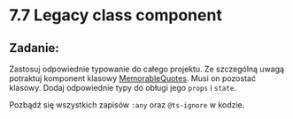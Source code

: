# 7.7 Legacy class component

## Zadanie:
Zastosuj odpowiednie typowanie do całego projektu. Ze szczególną uwagą potraktuj komponent klasowy [MemorableQuotes](./components/MemorableQuotes.tsx). Musi on pozostać klasowy. Dodaj odpowiednie typy do obługi jego `props` i `state`.


Pozbądź się wszystkich zapisów `:any` oraz `@ts-ignore` w kodzie.



